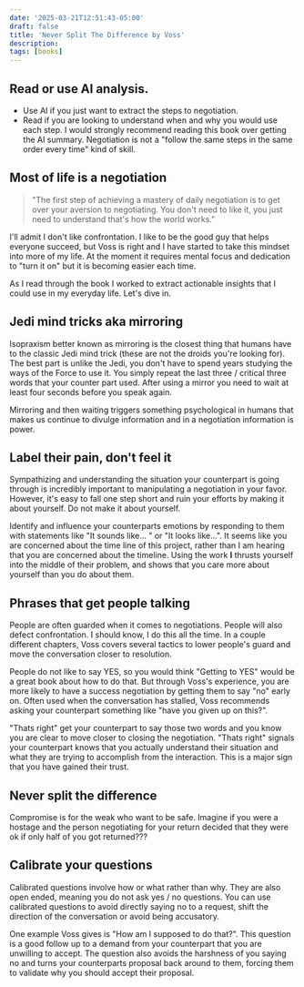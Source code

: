 ```yaml
---
date: '2025-03-21T12:51:43-05:00'
draft: false
title: 'Never Split The Difference by Voss'
description: 
tags: [books]
---
```


## Read or use AI analysis.

- Use AI if you just want to extract the steps to negotiation.
- Read if you are looking to understand when and why you would use each step.
I would strongly recommend reading this book over getting the AI summary. Negotiation is not a "follow the same steps in the same order every time" kind of skill.
## Most of life is a negotiation

>"The first step of achieving a mastery of daily negotiation is to get over your aversion to negotiating. You don't need to like it, you just need to understand that's how the world works." 

I'll admit I don't like confrontation. I like to be the good guy that helps everyone succeed, but Voss is right and I have started to take this mindset into more of my life. At the moment it requires mental focus and dedication to "turn it on" but it is becoming easier each time. 

As I read through the book I worked to extract actionable insights that I could use in my everyday life. Let's dive in.

## Jedi mind tricks aka mirroring

Isopraxism better known as mirroring is the closest thing that humans have to the classic Jedi mind trick (these are not the droids you're looking for). The best part is unlike the Jedi, you don't have to spend years studying the ways of the Force to use it. You simply repeat the last three / critical three words that your counter part used. After using a mirror you need to wait at least four seconds before you speak again. 

Mirroring and then waiting triggers something psychological in humans that makes us continue to divulge information and in a negotiation information is power. 

## Label their pain, don't feel it

Sympathizing and understanding the situation your counterpart is going through is incredibly important to manipulating a negotiation in your favor. However, it's easy to fall one step short and ruin your efforts by making it about yourself. Do not make it about yourself.

Identify and influence your counterparts emotions by responding to them with statements like "It sounds like... " or "It looks like...". It seems like you are concerned about the time line of this project, rather than I am hearing that you are concerned about the timeline. Using the work **I** thrusts yourself into the middle of their problem, and shows that you care more about yourself than you do about them.

## Phrases that get people talking

People are often guarded when it comes to negotiations. People will also defect confrontation. I should know, I do this all the time. In a couple different chapters, Voss covers several tactics to lower people's guard and move the conversation closer to resolution.

People do not like to say YES, so you would think "Getting to YES" would be a great book about how to do that. But through Voss's experience, you are more likely to have a success negotiation by getting them to say "no" early on. Often used when the conversation has stalled, Voss recommends asking your counterpart something like "have you given up on this?". 

"Thats right" get your counterpart to say those two words and you know you are clear to move closer to closing the negotiation. "Thats right" signals your counterpart knows that you actually understand their situation and what they are trying to accomplish from the interaction. This is a major sign that you have gained their trust.

## Never split the difference

Compromise is for the weak who want to be safe. Imagine if you were a hostage and the person negotiating for your return decided that they were ok if only half of you got returned??? 

## Calibrate your questions

Calibrated questions involve how or what rather than why. They are also open ended, meaning you do not ask yes / no questions. You can use calibrated questions to avoid directly saying no to a request, shift the direction of the conversation or avoid being accusatory.

One example Voss gives is "How am I supposed to do that?". This question is a good follow up to a demand from your counterpart that you are unwilling to accept. The question also avoids the harshness of you saying no and turns your counterparts proposal back around to them, forcing them to validate why you should accept their proposal. 